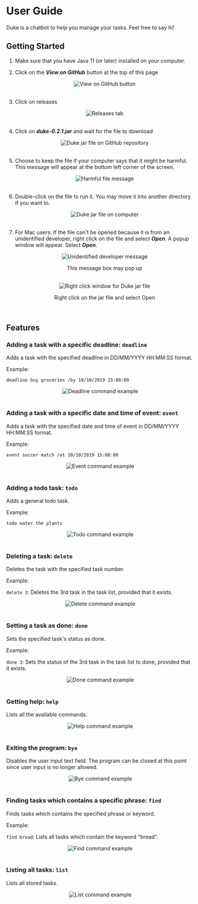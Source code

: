 # User Guide

Duke is a chatbot to help you manage your tasks. Feel free to say hi!

## Getting Started
1. Make sure that you have Java 11 (or later) installed on your computer.

2. Click on the **_View on GitHub_** button at the top of this page
    

    <center>
        <img src="Step 2.png" alt="View on GitHub button" align="middle">
    </center>
    <br>

3. Click on releases

    <center>
        <img src="Step 3.png" alt="Releases tab" align="middle">
    </center>
    <br>

4. Click on **_duke-0.2.1.jar_** and wait for the file to download

    <center>
        <img src="Step 4.png" alt="Duke jar file on GitHub repository" align="middle">
    </center>
    <br>

5. Choose to keep the file if your computer says that it might be harmful. This message will appear at the bottom left corner of the screen.
    
    <center>
        <img src="Step 5.png" alt="Harmful file message" align="middle">
    </center>
    <br>

6. Double-click on the file to run it. You may move it into another directory if you want to.
    
    <center>
        <img src="Step 6.png" alt="Duke jar file on computer" align="middle">
    </center>
    <br>

7. For Mac users: If the file can't be opened because it is from an unidentified developer, right click on the file and select **_Open_**. A popup window will appear. Select **_Open_**.
    
    <center>
        <img src="Step 7.1.png" alt="Unidentified developer message" align="middle">
    </center>
    <p align="center">This message box may pop up</p>
    <br>

    <center>
        <img src="Step 7.2.png" alt="Right click window for Duke jar file" align="middle">
    </center>
    <p align="center">Right click on the jar file and select Open</p>
    <br>

## Features 

### Adding a task with a specific deadline: `deadline`
Adds a task with the specified deadline in DD/MM/YYYY HH:MM:SS format.

Example: 

`deadline buy groceries /by 10/10/2019 15:00:00`

<center>
    <img src="Deadline.png" alt="Deadline command example" align="middle">
</center>
<br>

### Adding a task with a specific date and time of event: `event`
Adds a task with the specified date and time of event in DD/MM/YYYY HH:MM:SS format.

Example: 

`event soccer match /at 10/10/2019 15:00:00`

<center>
    <img src="Event.png" alt="Event command example" align="middle">
</center>
<br>

### Adding a todo task: `todo`
Adds a general todo task.

Example: 

`todo water the plants`

<center>
    <img src="Todo.png" alt="Todo command example" align="middle">
</center>
<br>

### Deleting a task: `delete`
Deletes the task with the specified task number.

Example: 

`delete 3`: Deletes the 3rd task in the task list, provided that it exists.

<center>
    <img src="Delete.png" alt="Delete command example" align="middle">
</center>
<br>

### Setting a task as done: `done`
Sets the specified task's status as done.

Example: 

`done 3`: Sets the status of the 3rd task in the task list to done, provided that it exists.

<center>
    <img src="Done.png" alt="Done command example" align="middle">
</center>
<br>

### Getting help: `help`
Lists all the available commands.

<center>
    <img src="Help.png" alt="Help command example" align="middle">
</center>
<br>

### Exiting the program: `bye`
Disables the user input text field. The program can be closed at this point since user input is no longer allowed.

<center>
    <img src="Bye.png" alt="Bye command example" align="middle">
</center>
<br>

### Finding tasks which contains a specific phrase: `find`
Finds tasks which contains the specified phrase or keyword.

Example: 

`find bread`: Lists all tasks which contain the keyword "bread".

<center>
    <img src="Find.png" alt="Find command example" align="middle">
</center>
<br>

### Listing all tasks: `list`
Lists all stored tasks.

<center>
    <img src="List.png" alt="List command example" align="middle">
</center>
<br>

